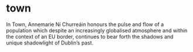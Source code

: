 # town
In Town, Annemarie Ní Churreáin honours the pulse and flow of a population which despite an increasingly globalised atmosphere and within the context of an EU border, continues to bear forth the shadows and unique shadowlight of Dublin’s past.
